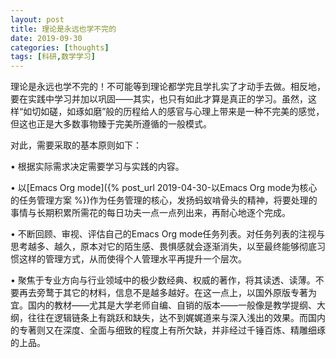 ```yaml
---
layout: post
title: 理论是永远也学不完的
date: 2019-09-30
categories: [thoughts]
tags: [科研,数学学习]
---
```


理论是永远也学不完的！不可能等到理论都学完且学扎实了才动手去做。相反地，要在实践中学习并加以巩固——其实，也只有如此才算是真正的学习。虽然，这样“如切如磋，如琢如磨”般的历程给人的感官与心理上带来是一种不完美的感觉，但这也正是大多数事物臻于完美所遵循的一般模式。

对此，需要采取的基本原则如下：

• 根据实际需求决定需要学习与实践的内容。

• 以[Emacs Org mode]({% post_url 2019-04-30-以Emacs Org mode为核心的任务管理方案 %})作为任务管理的核心，发扬蚂蚁啃骨头的精神，将要处理的事情与长期积累所需花的每日功夫一点一点列出来，再耐心地逐个完成。

• 不断回顾、审视、评估自己的Emacs Org mode任务列表。对任务列表的注视与思考越多、越久，原本对它的陌生感、畏惧感就会逐渐消失，以至最终能够彻底习惯这样的管理方式，从而使得个人管理水平再提升一个层次。

• 聚焦于专业方向与行业领域中的极少数经典、权威的著作，将其读透、读薄。不要再去旁鹜于其它的材料，信息不是越多越好。在这一点上，以国外原版专著为宜。国内的教材——尤其是大学老师自编、自销的版本——一般像是教学提纲、大纲，往往在逻辑链条上有跳跃和缺失，达不到娓娓道来与深入浅出的效果。而国内的专著则又在深度、全面与细致的程度上有所欠缺，并非经过千锤百炼、精雕细琢的上品。
